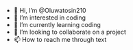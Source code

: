 - 👋 Hi, I’m @Oluwatosin210
- 👀 I’m interested in coding 
- 🌱 I’m currently learning coding 
- 💞️ I’m looking to collaborate on a project 
- 📫 How to reach me through text 

<!---
Oluwatosin210/Oluwatosin210 is a ✨ special ✨ repository because its `README.md` (this file) appears on your GitHub profile.
You can click the Preview link to take a look at your changes.
--->
